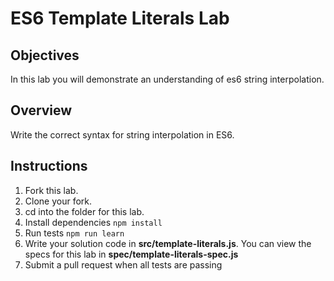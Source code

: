 # ES6 Template Literals Lab

## Objectives

In this lab you will demonstrate an understanding of es6 string interpolation.

## Overview

Write the correct syntax for string interpolation in ES6.

## Instructions

1. Fork this lab.
2. Clone your fork.
3. cd into the folder for this lab.
4. Install dependencies `npm install` 
5. Run tests `npm run learn`
6. Write your solution code in **src/template-literals.js**. You can view the specs for this lab in **spec/template-literals-spec.js**
7. Submit a pull request when all tests are passing